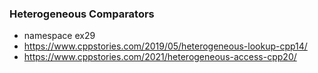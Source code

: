 ### Heterogeneous Comparators

- namespace ex29
- https://www.cppstories.com/2019/05/heterogeneous-lookup-cpp14/
- https://www.cppstories.com/2021/heterogeneous-access-cpp20/
